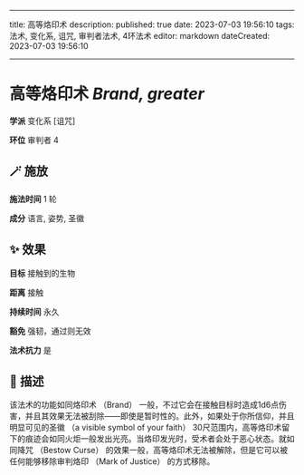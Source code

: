 
---
title: 高等烙印术
description: 
published: true
date: 2023-07-03 19:56:10
tags: 法术, 变化系, 诅咒, 审判者法术, 4环法术
editor: markdown
dateCreated: 2023-07-03 19:56:10

---

# **高等烙印术** *Brand, greater*

**学派** 变化系 \[诅咒\] 

**环位** 审判者 4

## 🪄 施放

**施法时间** 1 轮

**成分** 语言, 姿势, 圣徽

## ✨ 效果 

**目标** 接触到的生物 

**距离** 接触  

**持续时间** 永久 

**豁免** 强韧，通过则无效

**法术抗力** 是

## 📖 描述

该法术的功能如同烙印术 （Brand） 一般，不过它会在接触目标时造成1d6点伤害，并且其效果无法被刮除——即使是暂时性的。此外，如果处于你所信仰，并且明显可见的圣徽 （a visible symbol of your faith） 30尺范围内，高等烙印术留下的痕迹会如同火炬一般发出光亮。当烙印发光时，受术者会处于恶心状态。就如同降咒 （Bestow Curse） 的效果一般，高等烙印术无法被解除，但是它可以被任何能够移除审判烙印 （Mark of Justice） 的方式移除。
    